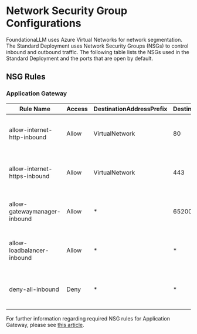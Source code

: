 # Network Security Group Configurations

FoundationaLLM uses Azure Virtual Networks for network segmentation.  The Standard Deployment uses Network Security Groups (NSGs) to control inbound and outbound traffic.  The following table lists the NSGs used in the Standard Deployment and the ports that are open by default.

## NSG Rules

### Application Gateway

| Rule Name                    | Access | DestinationAddressPrefix | DestinationPortRange | Direction | Priority | Protocol | ProvisioningState | SourceAddressPrefix | SourcePortRange | Notes                                                       |
| ---------------------------- | ------ | ------------------------ | -------------------- | --------- | -------- | -------- | ----------------- | ------------------- | --------------- | ----------------------------------------------------------- |
| allow-internet-http-inbound  | Allow  | VirtualNetwork           | 80                   | Inbound   | 128      | Tcp      | Succeeded         | Internet            | *               | Customers may restrict inbound connectivity as desired.     |
| allow-internet-https-inbound | Allow  | VirtualNetwork           | 443                  | Inbound   | 132      | Tcp      | Succeeded         | Internet            | *               | Customers may restrict inbound connectivity as desired.     |
| allow-gatewaymanager-inbound | Allow  | *                        | 65200-65535          | Inbound   | 148      | Tcp      | Succeeded         | GatewayManager      | *               | This rule is required by Azure and cannot be changed.[1][1] |
| allow-loadbalancer-inbound   | Allow  | *                        | *                    | Inbound   | 164      | *        | Succeeded         | AzureLoadBalancer   | *               | This rule is required by Azure and cannot be changed.[1][1] |
| deny-all-inbound             | Deny   | *                        | *                    | Inbound   | 4096     | *        | Succeeded         | *                   | *               | Customers may modify this rule if needed (not reccomended)            |

For further information regarding required NSG rules for Application Gateway, please see [this article][1].

[1]: https://learn.microsoft.com/en-us/azure/application-gateway/configuration-infrastructure#network-security-groups